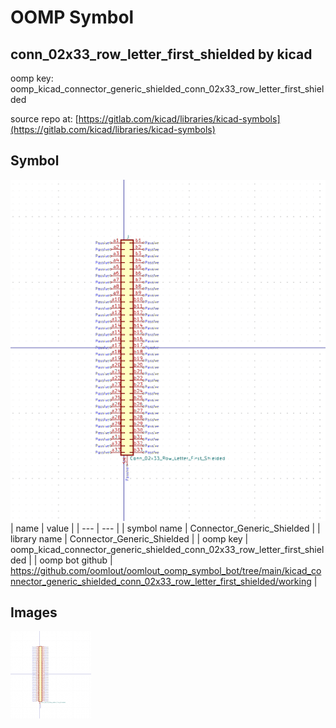 # OOMP Symbol  
## conn_02x33_row_letter_first_shielded  by kicad  
  
oomp key: oomp_kicad_connector_generic_shielded_conn_02x33_row_letter_first_shielded  
  
source repo at: [https://gitlab.com/kicad/libraries/kicad-symbols](https://gitlab.com/kicad/libraries/kicad-symbols)  
## Symbol  
  
[![working.png](working_600.png)](working.png)  
| name | value | 
| --- | --- | 
| symbol name | Connector_Generic_Shielded | 
| library name | Connector_Generic_Shielded | 
| oomp key | oomp_kicad_connector_generic_shielded_conn_02x33_row_letter_first_shielded | 
| oomp bot github | https://github.com/oomlout/oomlout_oomp_symbol_bot/tree/main/kicad_connector_generic_shielded_conn_02x33_row_letter_first_shielded/working | 
## Images  
  
[![working.png](working_140.png)](working.png)  
